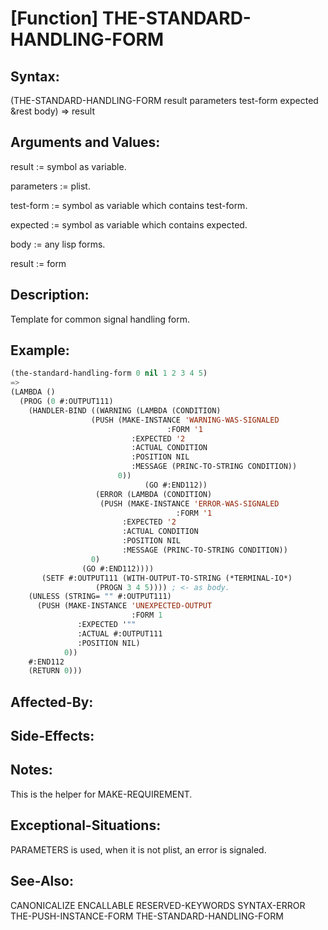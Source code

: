 # [Function] THE-STANDARD-HANDLING-FORM

## Syntax:

(THE-STANDARD-HANDLING-FORM result parameters test-form expected &rest body) => result

## Arguments and Values:

result := symbol as variable.

parameters := plist.

test-form := symbol as variable which contains test-form.

expected := symbol as variable which contains expected.

body := any lisp forms.

result := form

## Description:
Template for common signal handling form.

## Example:
```lisp
(the-standard-handling-form 0 nil 1 2 3 4 5)
=>
(LAMBDA ()
  (PROG (0 #:OUTPUT111)
    (HANDLER-BIND ((WARNING (LAMBDA (CONDITION)
			      (PUSH (MAKE-INSTANCE 'WARNING-WAS-SIGNALED
				                   :FORM '1
						   :EXPECTED '2
						   :ACTUAL CONDITION
						   :POSITION NIL
						   :MESSAGE (PRINC-TO-STRING CONDITION))
			            0))
                              (GO #:END112))
                   (ERROR (LAMBDA (CONDITION)
		            (PUSH (MAKE-INSTANCE 'ERROR-WAS-SIGNALED
			                         :FORM '1
						 :EXPECTED '2
						 :ACTUAL CONDITION
						 :POSITION NIL
						 :MESSAGE (PRINC-TO-STRING CONDITION))
				  0)
			    (GO #:END112))))
       (SETF #:OUTPUT111 (WITH-OUTPUT-TO-STRING (*TERMINAL-IO*)
		           (PROGN 3 4 5)))) ; <- as body.
    (UNLESS (STRING= "" #:OUTPUT111)
      (PUSH (MAKE-INSTANCE 'UNEXPECTED-OUTPUT
                           :FORM 1
			   :EXPECTED '""
			   :ACTUAL #:OUTPUT111
			   :POSITION NIL)
            0))
    #:END112
    (RETURN 0)))
```

## Affected-By:

## Side-Effects:

## Notes:
This is the helper for MAKE-REQUIREMENT.

## Exceptional-Situations:
PARAMETERS is used, when it is not plist, an error is signaled.

## See-Also:

CANONICALIZE
ENCALLABLE
RESERVED-KEYWORDS
SYNTAX-ERROR
THE-PUSH-INSTANCE-FORM
THE-STANDARD-HANDLING-FORM
